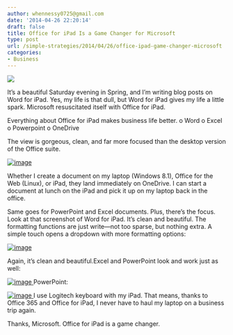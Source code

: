 ```yaml
---
author: whennessy0725@gmail.com
date: '2014-04-26 22:20:14'
draft: false
title: Office for iPad Is a Game Changer for Microsoft
type: post
url: /simple-strategies/2014/04/26/office-ipad-game-changer-microsoft
categories:
- Business
---
```


![](http://static1.squarespace.com/static/56c87f52356fb0ec8c23c9b7/56d09050d9fd567b5dd38d8b/56d0905ad9fd567b5dd38ecc/1456509797865/image1.jpg)

  



It’s a beautiful Saturday evening in Spring, and I’m writing blog posts on Word for iPad.
Yes, my life is that dull, but Word for iPad gives my life a little spark. Microsoft resuscitated itself with Office for iPad.




Everything about Office for iPad makes business life better.
o Word
o Excel
o Powerpoint
o OneDrive




The view is gorgeous, clean, and far more focused than the desktop version of the Office suite.




[![image](http://static1.squarespace.com/static/56c87f52356fb0ec8c23c9b7/56d09050d9fd567b5dd38d8b/56d0905ad9fd567b5dd38eca/1456509798062/image.jpg)
](http://static1.squarespace.com/static/56c87f52356fb0ec8c23c9b7/56d09050d9fd567b5dd38d8b/56d0905ad9fd567b5dd38eca/1456509798062/image.jpg)




Whether I create a document on my laptop (Windows 8.1), Office for the Web (Linux), or iPad, they land immediately on OneDrive. I can start a document at lunch on the iPad and pick it up on my laptop back in the office.




Same goes for PowerPoint and Excel documents.
Plus, there’s the focus. Look at that screenshot of Word for iPad. It’s clean and beautiful. The formatting functions are just write—not too sparse, but nothing extra. A simple touch opens a dropdown with more formatting options:




[![image](http://static1.squarespace.com/static/56c87f52356fb0ec8c23c9b7/56d09050d9fd567b5dd38d8b/56d0905ad9fd567b5dd38ece/1456509798340/image2.jpg)
](http://static1.squarespace.com/static/56c87f52356fb0ec8c23c9b7/56d09050d9fd567b5dd38d8b/56d0905ad9fd567b5dd38ece/1456509798340/image2.jpg)




Again, it’s clean and beautiful.Excel and PowerPoint look and work just as well:




[![image](http://static1.squarespace.com/static/56c87f52356fb0ec8c23c9b7/56d09050d9fd567b5dd38d8b/56d0905ad9fd567b5dd38ed0/1456509797666/image3.jpg)
](http://static1.squarespace.com/static/56c87f52356fb0ec8c23c9b7/56d09050d9fd567b5dd38d8b/56d0905ad9fd567b5dd38ed0/1456509797666/image3.jpg)
PowerPoint:




[![image](http://static1.squarespace.com/static/56c87f52356fb0ec8c23c9b7/56d09050d9fd567b5dd38d8b/56d0905ad9fd567b5dd38ecc/1456509797865/image1.jpg)
](http://static1.squarespace.com/static/56c87f52356fb0ec8c23c9b7/56d09050d9fd567b5dd38d8b/56d0905ad9fd567b5dd38ecc/1456509797865/image1.jpg)
I use Logitech keyboard with my iPad. That means, thanks to Office 365 and Office for iPad, I never have to haul my laptop on a business trip again.




Thanks, Microsoft. Office for iPad is a game changer.



